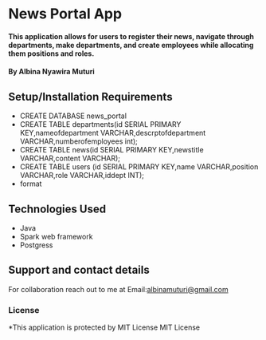 # News Portal App
#### This application allows for users to register their news, navigate through departments, make departments, and create employees while allocating them positions and roles.
#### By Albina Nyawira Muturi
## Setup/Installation Requirements
* CREATE DATABASE news_portal
* CREATE TABLE departments(id SERIAL PRIMARY KEY,nameofdepartment VARCHAR,descrptofdepartment VARCHAR,numberofemployees int);
* CREATE TABLE news(id SERIAL PRIMARY KEY,newstitle VARCHAR,content VARCHAR);
* CREATE TABLE users (id SERIAL PRIMARY KEY,name VARCHAR,position VARCHAR,role VARCHAR,iddept INT);
* format
## Technologies Used
* Java
* Spark web framework
* Postgress
## Support and contact details
  For collaboration reach out to me at Email:albinamuturi@gmail.com
### License
*This application is protected by MIT License MIT License
